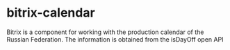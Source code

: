 # bitrix-calendar
Bitrix is a component for working with the production calendar of the Russian Federation. The information is obtained from the isDayOff open API
